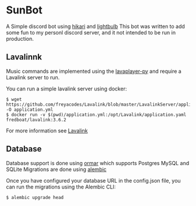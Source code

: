 # SunBot

A Simple discord bot using [hikari](https://github.com/hikari-py/hikari) and [lightbulb](https://github.com/tandemdude/hikari-lightbulb)
This bot was written to add some fun to my personl discord server, and it not intended to be run in production.

## Lavalinnk

Music commands are implemented using the [lavaplayer-py](https://github.com/HazemMeqdad/lavaplayer) and require a Lavalink server to run.

You can run a simple lavalink server using docker:

```
$ wget https://github.com/freyacodes/Lavalink/blob/master/LavalinkServer/application.yml.example -O application.yml
$ docker run -v $(pwd)/application.yml:/opt/Lavalink/application.yaml fredboat/lavalink:3.6.2
```

For more information see [Lavalink](https://github.com/freyacodes/Lavalink)

## Database

Database support is done using [ormar](https://github.com/collerek/ormar) which supports Postgres MySQL and SQLite
Migrations are done using [alembic](https://alembic.sqlalchemy.org/en/latest/)

Once you have configured your database URL in the config.json file, you can run the migrations using the Alembic CLI:

```
$ alembic upgrade head
```
